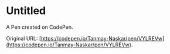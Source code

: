 # Untitled

A Pen created on CodePen.

Original URL: [https://codepen.io/Tanmay-Naskar/pen/VYLREVw](https://codepen.io/Tanmay-Naskar/pen/VYLREVw).

